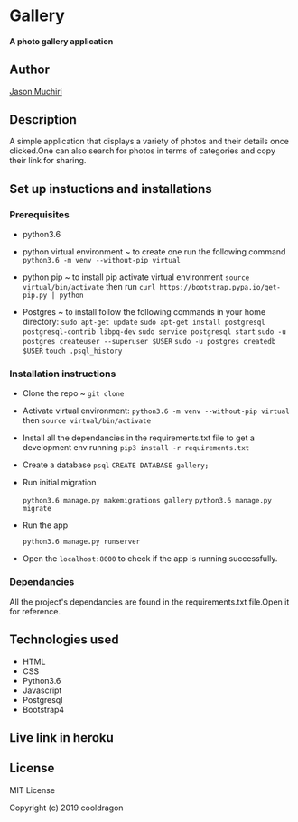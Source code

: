 # Gallery

#### A photo gallery application

## Author 

[Jason Muchiri](https://github.com/jasonmuchiri)

## Description

A simple application that displays a variety of photos and their details once clicked.One can also search for photos in terms of categories and copy their link for sharing.

## Set up instuctions and installations

### Prerequisites

- python3.6 

- python virtual environment ~ to create one run the following command `python3.6 -m venv --without-pip virtual`

- python pip ~ to install pip activate virtual environment `source virtual/bin/activate` then run `curl https://bootstrap.pypa.io/get-pip.py | python`

- Postgres ~ to install follow the following commands in your home directory:
    `sudo apt-get update`
    `sudo apt-get install postgresql postgresql-contrib libpq-dev`
    `sudo service postgresql start`
    `sudo -u postgres createuser --superuser $USER`
    `sudo -u postgres createdb $USER`
    `touch .psql_history`

### Installation instructions

- Clone the repo ~ `git clone`

- Activate virtual environment: 
   `python3.6 -m venv --without-pip virtual` then `source virtual/bin/activate`

- Install all the dependancies in the requirements.txt file to get a development env running
   `pip3 install -r requirements.txt`

- Create a database 
   `psql`
   `CREATE DATABASE gallery;`

- Run initial migration

   `python3.6 manage.py makemigrations gallery`
   `python3.6 manage.py migrate`

- Run the app

   `python3.6 manage.py runserver`

- Open the `localhost:8000` to check if the app is running successfully.

### Dependancies 

All the project's dependancies are found in the requirements.txt file.Open it for reference.

## Technologies used 

  - HTML
  - CSS
  - Python3.6
  - Javascript
  - Postgresql
  - Bootstrap4

## Live link in heroku



## License

MIT License

Copyright (c) 2019 cooldragon
